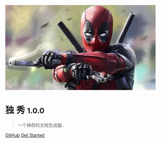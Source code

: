 <!-- _coverpage.md -->

![logo](logo.png)

# 独 秀 <small>1.0.0</small>

> 一个神奇的文档生成器..

<!-- - Simple and lightweight
- No statically built html files
- Multiple themes -->

[GitHub](https://github.com/tan-sixiang/Ttan-sixiang.github.io/)
[Get Started](README.md)